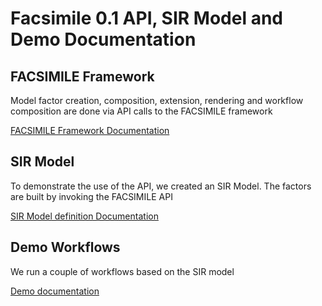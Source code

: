 # Facsimile 0.1 API, SIR Model and Demo Documentation

## FACSIMILE Framework

Model factor creation, composition, extension, rendering and workflow composition are done via API calls to the FACSIMILE framework

[FACSIMILE Framework Documentation](docs/framework.py.md)

## SIR Model 

To demonstrate the use of the API, we created an SIR Model. The factors are built by invoking the FACSIMILE API

[SIR Model definition Documentation](docs/SIRexample.py.md)

## Demo Workflows

We run a couple of workflows based on the SIR model

[Demo documentation](docs/demo.py.md)
